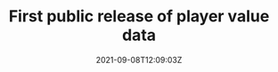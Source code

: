 ---
date: '2021-09-08T12:09:03Z'
link: https://github.com/sscu-budapest/football-player-values-data/releases/tag/v0.0.0-public
release_id: 49193616
repo:
  description: Dataset of estimated values and other appearances of football players
  link: https://github.com/sscu-budapest/football-player-values-data
  name: football-player-values-data
  topic:
    name: Research Project
    plural: Research Projects
    topic_id: research-project
tag: v0.0.0-public
title: First public release of player value data
topic:
  name: Research Project
  plural: Research Projects
  topic_id: research-project
---